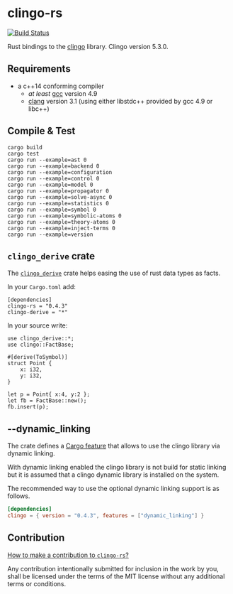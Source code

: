 # clingo-rs

[![Build Status](https://travis-ci.org/potassco/clingo-rs.svg?branch=master)](https://travis-ci.org/potassco/clingo-rs)

Rust bindings to the [clingo](https://github.com/potassco/clingo) library.
Clingo version 5.3.0.

## Requirements

- a c++14 conforming compiler
  - *at least* [gcc](https://gcc.gnu.org/) version 4.9
  - [clang](http://clang.llvm.org/) version 3.1 (using either libstdc++
    provided by gcc 4.9 or libc++)

## Compile & Test
    cargo build
    cargo test
    cargo run --example=ast 0
    cargo run --example=backend 0
    cargo run --example=configuration
    cargo run --example=control 0
    cargo run --example=model 0
    cargo run --example=propagator 0
    cargo run --example=solve-async 0
    cargo run --example=statistics 0
    cargo run --example=symbol 0
    cargo run --example=symbolic-atoms 0
    cargo run --example=theory-atoms 0
    cargo run --example=inject-terms 0
    cargo run --example=version


## `clingo_derive` crate

The [`clingo_derive`](https://crates.io/crates/clingo-derive) crate helps easing the use of rust data types as facts.

In your `Cargo.toml` add:

    [dependencies]
    clingo-rs = "0.4.3"
    clingo-derive = "*"

In your source write:

    use clingo_derive::*;
    use clingo::FactBase;

    #[derive(ToSymbol)]
    struct Point {
        x: i32,
        y: i32,
    }

    let p = Point{ x:4, y:2 };
    let fb = FactBase::new();
    fb.insert(p);


## --dynamic_linking

The crate defines a [Cargo feature] that allows to use the clingo library via dynamic linking.

[Cargo feature]: https://doc.rust-lang.org/cargo/reference/manifest.html#the-features-section

With dynamic linking enabled the clingo library is not build for static linking but it is assumed that a
clingo dynamic library is installed on the system.

The recommended way to use the optional dynamic linking support is as
follows.

```toml
[dependencies]
clingo = { version = "0.4.3", features = ["dynamic_linking"] }
```

## Contribution

[How to make a contribution to `clingo-rs`?](https://github.com/potassco/clingo-rs/blob/master/CONTRIBUTING.md)

Any contribution intentionally submitted for inclusion in the work by you, shall be licensed under the terms of the MIT license without any additional terms or conditions.
